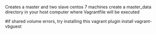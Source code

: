 Creates a master and two slave centos 7 machines
create a master_data directory in your host computer where Vagrantfile will be executed

#if shared volume errors, try installing this
vagrant plugin install vagrant-vbguest
